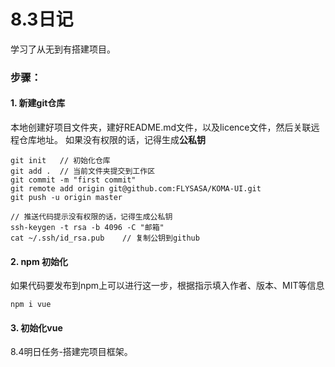 # 8.3日记

学习了从无到有搭建项目。

### 步骤：
#### 1. 新建git仓库
本地创建好项目文件夹，建好README.md文件，以及licence文件，然后关联远程仓库地址。
如果没有权限的话，记得生成**公私钥**
```
git init   // 初始化仓库
git add .  // 当前文件夹提交到工作区
git commit -m "first commit"
git remote add origin git@github.com:FLYSASA/KOMA-UI.git
git push -u origin master

// 推送代码提示没有权限的话，记得生成公私钥
ssh-keygen -t rsa -b 4096 -C "邮箱"
cat ~/.ssh/id_rsa.pub    // 复制公钥到github
```

#### 2. npm 初始化
如果代码要发布到npm上可以进行这一步，根据指示填入作者、版本、MIT等信息
```
npm i vue
```


#### 3. 初始化vue
8.4明日任务-搭建完项目框架。